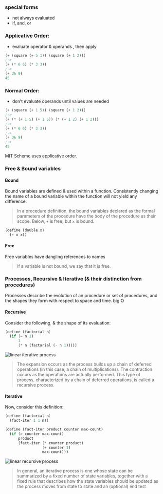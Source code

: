 ### special forms
- not always evaluated
- if, and, or

### Applicative Order:
- evaluate operator & operands , then apply
```lisp
(+ (square (+ 5 1)) (square (+ 1 2)))
;->
(+ (* 6 6) (* 3 3))
;->
(+ 36 9)
45
```

### Normal Order:
- don't evaluate operands until values are needed
```lisp
(+ (square (+ 1 5)) (square (+ 1 2)))
;->
(+ (* (+ 1 5) (+ 1 5)) (* (+ 1 2) (+ 1 2)))
;->
(+ (* 6 6) (* 3 3))
;->
(+ 36 9)
;->
45
```

MIT Scheme uses applicative order.

### Free & Bound variables
#### Bound
Bound variables are defined & used within a function. Consistently changing the name of a bound variable within the function will not yield any difference.
> In a procedure definition, the bound variables declared as the formal parameters of the procedure have the body of the procedure as their scope.
Below, `+` is free, but `x` is bound.
```lisp
(define (double x)
  (+ x x))
```
#### Free
Free variables have dangling references to names
> If a variable is not bound, we say that it is free.

### Processes, Recursive & Iterative (& their distinction from procedures)
Processes describe the evolution of an procedure or set of procedures, and the shapes they form with respect to space and time. big O
#### Recursive
Consider the following, & the shape of its evaluation:
```lisp
(define (factorial n)
  (if (= n 1)
      1
      (* n (factorial (- n 1)))))
```
![linear iterative process](1/static/linear_iterative_process.gif)
> The expansion occurs as the process builds up a chain of deferred operations (in this case, a chain of multiplications). The contraction occurs as the operations are actually performed. This type of process, characterized by a chain of deferred operations, is called a recursive process. 
#### Iterative
Now, consider this definition:
```lisp
(define (factorial n)
  (fact-iter 1 1 n))

(define (fact-iter product counter max-count)
  (if (> counter max-count)
      product
      (fact-iter (* counter product)
                 (+ counter 1)
                 max-count)))
```
![linear recursive process](1/static/linear_recursive_process.gif)
> In general, an iterative process is one whose state can be summarized by a fixed number of state variables, together with a fixed rule that describes how the state variables should be updated as the process moves from state to state and an (optional) end test

